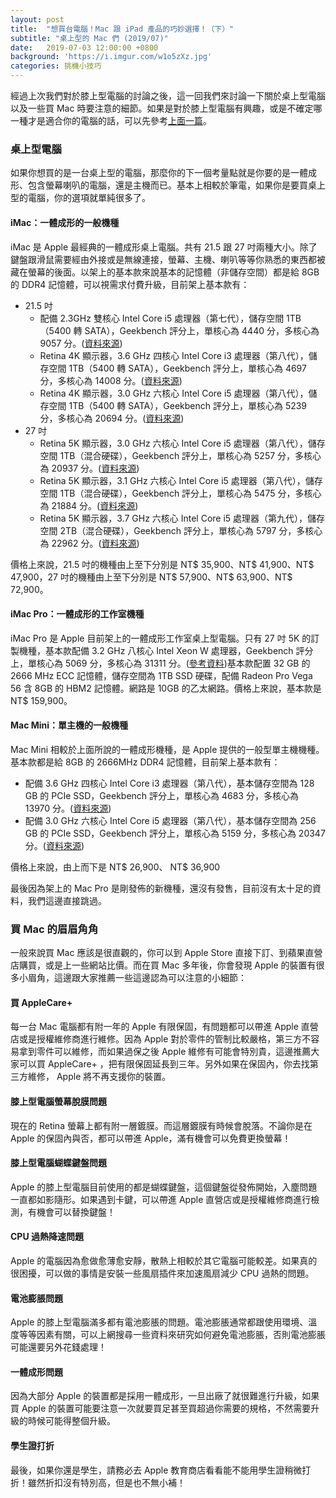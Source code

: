 ```yaml
---
layout: post
title:  "想買台電腦！Mac 跟 iPad 產品的巧妙選擇！（下）"
subtitle: "桌上型的 Mac 們 (2019/07)"
date:   2019-07-03 12:00:00 +0800
background: 'https://i.imgur.com/w1o5zXz.jpg'
categories: 挑機小技巧
---
```


經過上次我們對於膝上型電腦的討論之後，這一回我們來討論一下關於桌上型電腦以及一些買 Mac 時要注意的細節。如果是對於膝上型電腦有興趣，或是不確定哪一種才是適合你的電腦的話，可以先參考[上面一篇]({{site.url}}{{site.baseurl}}/posts/2019/Pick-Mac-I.html)。

### 桌上型電腦

如果你想買的是一台桌上型的電腦，那麼你的下一個考量點就是你要的是一體成形、包含螢幕喇叭的電腦，還是主機而已。基本上相較於筆電，如果你是要買桌上型的電腦，你的選項就單純很多了。

#### iMac：一體成形的一般機種

iMac 是 Apple 最經典的一體成形桌上電腦。共有 21.5 跟 27 吋兩種大小。除了鍵盤跟滑鼠需要經由外接或是無線連接，螢幕、主機、喇叭等等你熟悉的東西都被藏在螢幕的後面。以架上的基本款來說基本的記憶體（非儲存空間）都是給 8GB 的 DDR4 記憶體，可以視需求付費升級，目前架上基本款有：

* 21.5 吋
    * 配備 2.3GHz 雙核心 Intel Core i5 處理器（第七代），儲存空間 1TB （5400 轉 SATA），Geekbench 評分上，單核心為 4440 分，多核心為 9057 分。([資料來源](https://browser.geekbench.com/macs/410))
    * Retina 4K 顯示器，3.6 GHz 四核心 Intel Core i3 處理器（第八代），儲存空間 1TB（5400 轉 SATA），Geekbench 評分上，單核心為 4697 分，多核心為 14008 分。([資料來源](https://browser.geekbench.com/macs/442))
    * Retina 4K 顯示器，3.0 GHz 六核心 Intel Core i5 處理器（第八代），儲存空間 1TB（5400 轉 SATA），Geekbench 評分上，單核心為 5239 分，多核心為 20694 分。([資料來源](https://browser.geekbench.com/macs/444))
* 27 吋
    * Retina 5K 顯示器，3.0 GHz 六核心 Intel Core i5 處理器（第八代），儲存空間 1TB（混合硬碟），Geekbench 評分上，單核心為 5257 分，多核心為 20937 分。([資料來源](https://browser.geekbench.com/macs/440))
    * Retina 5K 顯示器，3.1 GHz 六核心 Intel Core i5 處理器（第八代），儲存空間 1TB（混合硬碟），Geekbench 評分上，單核心為 5475 分，多核心為 21884 分。([資料來源](https://browser.geekbench.com/macs/441))
    * Retina 5K 顯示器，3.7 GHz 六核心 Intel Core i5 處理器（第九代），儲存空間 2TB（混合硬碟），Geekbench 評分上，單核心為 5797 分，多核心為 22962 分。([資料來源](https://browser.geekbench.com/macs/439))

價格上來說，21.5 吋的機種由上至下分別是 NT$ 35,900、NT$ 41,900、NT$ 47,900，27 吋的機種由上至下分別是 NT$ 57,900、NT$ 63,900、NT$ 72,900。

#### iMac Pro：一體成形的工作室機種

iMac Pro 是 Apple 目前架上的一體成形工作室桌上型電腦。只有 27 吋 5K 的訂製機種，基本款配備 3.2 GHz 八核心 Intel Xeon W 處理器，Geekbench 評分上，單核心為 5069 分，多核心為 31311 分。([參考資料](https://browser.geekbench.com/macs/426))基本款配置 32 GB 的 2666 MHz ECC 記憶體，儲存空間為 1TB SSD 硬碟，配備 Radeon Pro Vega 56 含 8GB 的 HBM2 記憶體。網路是 10GB 的乙太網路。價格上來說，基本款是 NT$ 159,900。

#### Mac Mini：單主機的一般機種

Mac Mini 相較於上面所說的一體成形機種，是 Apple 提供的一般型單主機機種。基本款都是給 8GB 的 2666MHz DDR4 記憶體，目前架上基本款有：

* 配備 3.6 GHz 四核心 Intel Core i3 處理器（第八代），基本儲存空間為 128 GB 的 PCIe SSD，Geekbench 評分上，單核心為 4683 分，多核心為 13970 分。([資料來源](https://browser.geekbench.com/macs/435))
* 配備 3.0 GHz 六核心 Intel Core i5 處理器（第八代），基本儲存空間為 256 GB 的 PCIe SSD，Geekbench 評分上，單核心為 5159 分，多核心為 20347 分。([資料來源](https://browser.geekbench.com/macs/436))

價格上來說，由上而下是 NT$ 26,900、 NT$ 36,900

最後因為架上的 Mac Pro 是剛發佈的新機種，還沒有發售，目前沒有太十足的資料，我們這邊直接跳過。

### 買 Mac 的眉眉角角

一般來說買 Mac 應該是很直觀的，你可以到 Apple Store 直接下訂、到蘋果直營店購買，或是上一些網站比價。而在買 Mac 多年後，你會發現 Apple 的裝置有很多小眉角，這邊跟大家推薦一些這邊認為可以注意的小細節：

#### 買 AppleCare+

每一台 Mac 電腦都有附一年的 Apple 有限保固，有問題都可以帶進 Apple 直營店或是授權維修商進行維修。因為 Apple 對於零件的管制比較嚴格，第三方不容易拿到零件可以維修，而如果過保之後 Apple 維修有可能會特別貴，這邊推薦大家可以買 AppleCare+ ，把有限保固延長到三年。另外如果在保固內，你去找第三方維修， Apple 將不再支援你的裝置。

#### 膝上型電腦螢幕脫膜問題

現在的 Retina 螢幕上都有附一層鍍膜。而這層鍍膜有時候會脫落。不論你是在 Apple 的保固內與否，都可以帶進 Apple，滿有機會可以免費更換螢幕！

#### 膝上型電腦蝴蝶鍵盤問題

Apple 的膝上型電腦目前使用的都是蝴蝶鍵盤，這個鍵盤從發佈開始，入塵問題一直都如影隨形。如果遇到卡鍵，可以帶進 Apple 直營店或是授權維修商進行檢測，有機會可以替換鍵盤！

#### CPU 過熱降速問題

Apple 的電腦因為愈做愈薄愈安靜，散熱上相較於其它電腦可能較差。如果真的很困擾，可以做的事情是安裝一些風扇插件來加速風扇減少 CPU 過熱的問題。

#### 電池膨脹問題

Apple 的膝上型電腦滿多都有電池膨脹的問題。電池膨脹通常都跟使用環境、溫度等等因素有關，可以上網搜尋一些資料來研究如何避免電池膨脹，否則電池膨脹可能還要另外花錢處理！

#### 一體成形問題

因為大部分 Apple 的裝置都是採用一體成形，一旦出廠了就很難進行升級，如果買 Apple 的裝置可能要注意一次就要買足甚至買超過你需要的規格，不然需要升級的時候可能得整個升級。

#### 學生證打折

最後，如果你還是學生，請務必去 Apple 教育商店看看能不能用學生證稍微打折！雖然折扣沒有特別高，但是也不無小補！